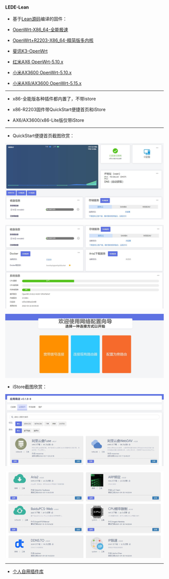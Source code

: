 #### LEDE-Lean

* 基于[Lean源码](https://github.com/coolsnowwolf/lede)编译的固件：

* [OpenWrt-X86_64-全能极速](https://www.right.com.cn/forum/thread-4054849-1-1.html)

* [OpenWrt+R2203-X86_64-精简版多内核](https://www.right.com.cn/forum/forum.php?mod=viewthread&tid=7182055&page=1&extra=)

* [斐讯K3-OpenWrt](https://www.right.com.cn/forum/thread-4052645-1-1.html)

* [红米AX6 OpenWrt-5.10.x](https://www.right.com.cn/forum/forum.php?mod=viewthread&tid=6770103&page=1&extra=#pid14665099)

* [小米AX3600 OpenWrt-5.10.x](https://www.right.com.cn/forum/forum.php?mod=viewthread&tid=7310044&page=1&extra=#pid15314306)

* [小米AX6/AX3600 OpenWrt-5.15.x](https://www.right.com.cn/forum/thread-8218915-1-1.html)

***

* x86-全能版各种插件都内置了，不带istore

* x86-R2203固件带QuickStart便捷首页和iStore

* AX6/AX3600/x86-Lite版仅带iStore

***

* QuickStart便捷首页截图欣赏：

![jpg](./pic/1.jpg)

![jpg](./pic/2.jpg)

![jpg](./pic/3.jpg)

* iStore截图欣赏：

![jpg](./pic/4.jpg)

![jpg](./pic/5.jpg)

***

* [个人自用插件库](https://github.com/xiangfeidexiaohuo/openwrt-packages)


